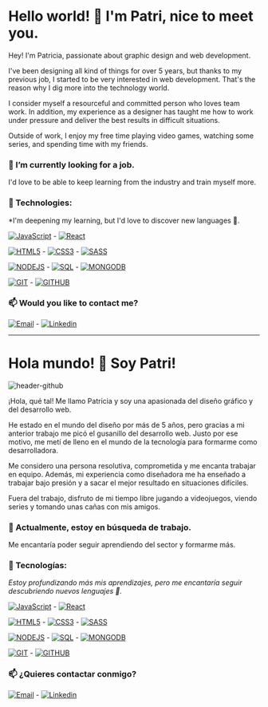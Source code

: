 # Hello world! 👋 I'm Patri, nice to meet you.

Hey! I'm Patricia, passionate about graphic design and web development.

I've been designing all kind of things for over 5 years, but thanks to my previous job, I started to be very interested in web development. That's the reason why I dig more into the technology world.

I consider myself a resourceful and committed person who loves team work. In addition, my experience as a designer has taught me how to work under pressure and deliver the best results in difficult situations.

Outside of work, I enjoy my free time playing video games, watching some series, and spending time with my friends.

### 🔭 I’m currently looking for a job.
I'd love to be able to keep learning from the industry and train myself more.
### 🌱 Technologies:
*I'm deepening my learning, but I'd love to discover new languages 👀.

[![JavaScript](https://img.shields.io/badge/JavaScript-F7DF1E?style=flat&logo=javascript&logoColor=white&labelColor=101010)]() - [![React](https://img.shields.io/badge/React-61DAFB?style=flat&logo=react&logoColor=white&labelColor=101010)]()

[![HTML5](https://img.shields.io/badge/HTML5-E34F26?style=flat&logo=html5&logoColor=white&labelColor=101010)]() - [![CSS3](https://img.shields.io/badge/CSS3-1572B6?style=flat&logo=css3&logoColor=white&labelColor=101010)]() - [![SASS](https://img.shields.io/badge/SASS-CC6699?style=flat&logo=sass&logoColor=white&labelColor=101010)]()

[![NODEJS](https://img.shields.io/badge/NODEJS-339933?style=flat&logo=node.js&logoColor=white&labelColor=101010)]() - [![SQL](https://img.shields.io/badge/mySQL-4479A1?style=flat&logo=mysql&logoColor=white&labelColor=101010)]() - [![MONGODB](https://img.shields.io/badge/mongoDB-47A248?style=flat&logo=mongodb&logoColor=white&labelColor=101010)]()

[![GIT](https://img.shields.io/badge/git-F05032?style=flat&logo=git&logoColor=white&labelColor=101010)]() - [![GITHUB](https://img.shields.io/badge/github-181717?style=flat&logo=github&logoColor=white&labelColor=101010)]()


### 📫 Would you like to contact me?
[![Email](https://img.shields.io/badge/Email-patricia.beco.dg%40gmail.com-red?style=flat&logo=gmail&?link=http://left&link=http://patricia.beco.dg%40gmail.com&&labelColor=101010)]() - 
[![Linkedin](https://img.shields.io/badge/LinkedIn-Patricia%20Becerra%20Corbacho-blue?style=flat&logo=linkedin&?link=http://left&link=https://www.linkedin.com/in/patriciabecerracorbacho/&labelColor=101010)]()


-------------------

# Hola mundo! 👋 Soy Patri!

![header-github](https://user-images.githubusercontent.com/112122459/235880977-c2ab7a92-ba1c-4f54-9544-7cfb0eb118ff.png)

¡Hola, qué tal! Me llamo Patricia y soy una apasionada del diseño gráfico y del desarrollo web.

He estado en el mundo del diseño por más de 5 años, pero gracias a mi anterior trabajo me picó el gusanillo del desarrollo web. Justo por ese motivo, me metí de lleno en el mundo de la tecnología para formarme como desarrolladora. 

Me considero una persona resolutiva, comprometida y me encanta trabajar en equipo. Además, mi experiencia como diseñadora me ha enseñado a trabajar bajo presión y a sacar el mejor resultado en situaciones difíciles. 

Fuera del trabajo, disfruto de mi tiempo libre jugando a videojuegos, viendo series y tomando unas cañas con mis amigos.


### 🔭 Actualmente, estoy en búsqueda de trabajo.
Me encantaría poder seguir aprendiendo del sector y formarme más. 
### 🌱 Tecnologías:
*Estoy profundizando más mis aprendizajes, pero me encantaría seguir descubriendo nuevos lenguajes 👀.*

[![JavaScript](https://img.shields.io/badge/JavaScript-F7DF1E?style=flat&logo=javascript&logoColor=white&labelColor=101010)]() - [![React](https://img.shields.io/badge/React-61DAFB?style=flat&logo=react&logoColor=white&labelColor=101010)]()

[![HTML5](https://img.shields.io/badge/HTML5-E34F26?style=flat&logo=html5&logoColor=white&labelColor=101010)]() - [![CSS3](https://img.shields.io/badge/CSS3-1572B6?style=flat&logo=css3&logoColor=white&labelColor=101010)]() - [![SASS](https://img.shields.io/badge/SASS-CC6699?style=flat&logo=sass&logoColor=white&labelColor=101010)]()

[![NODEJS](https://img.shields.io/badge/NODEJS-339933?style=flat&logo=node.js&logoColor=white&labelColor=101010)]() - [![SQL](https://img.shields.io/badge/mySQL-4479A1?style=flat&logo=mysql&logoColor=white&labelColor=101010)]() - [![MONGODB](https://img.shields.io/badge/mongoDB-47A248?style=flat&logo=mongodb&logoColor=white&labelColor=101010)]()

[![GIT](https://img.shields.io/badge/git-F05032?style=flat&logo=git&logoColor=white&labelColor=101010)]() - [![GITHUB](https://img.shields.io/badge/github-181717?style=flat&logo=github&logoColor=white&labelColor=101010)]()


### 📫 ¿Quieres contactar conmigo?
[![Email](https://img.shields.io/badge/Email-patricia.beco.dg%40gmail.com-red?style=flat&logo=gmail&?link=http://left&link=http://patricia.beco.dg%40gmail.com&&labelColor=101010)]() - 
[![Linkedin](https://img.shields.io/badge/LinkedIn-Patricia%20Becerra%20Corbacho-blue?style=flat&logo=linkedin&?link=http://left&link=https://www.linkedin.com/in/patriciabecerracorbacho/&labelColor=101010)]()
